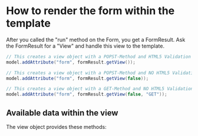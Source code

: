 # How to render the form within the template

After you called the "run" method on the Form, you get a FormResult. 
Ask the FormResult for a "View" and handle this view to the template.



```Java
// This creates a view object with a POPST-Method and HTML5 Validation 
model.addAttribute("form", formResult.getView());    

// This creates a view object with a POPST-Method and NO HTML5 Validation 
model.addAttribute("form", formResult.getView(false));    

// This creates a view object with a GET-Method and NO HTML5 Validation 
model.addAttribute("form", formResult.getView(false, "GET"));    

```



## Available data within the view

The view object provides these methods:


